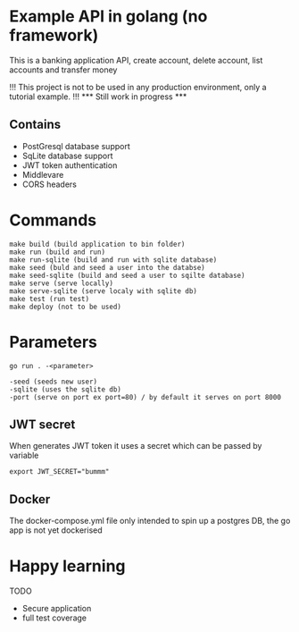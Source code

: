 # Example API in golang (no framework)

This is a banking application API, create account, delete account, list accounts and transfer money

!!! This project is not to be used in any production environment, only a tutorial example. !!!
*** Still work in progress ***

## Contains
- PostGresql database support
- SqLite database support
- JWT token authentication
- Middlevare
- CORS headers

# Commands

```
make build (build application to bin folder)
make run (build and run)
make run-sqlite (build and run with sqlite database)
make seed (buld and seed a user into the databse)
make seed-sqlite (build and seed a user to sqilte database)
make serve (serve locally)
make serve-sqlite (serve localy with sqlite db)
make test (run test)
make deploy (not to be used)
```

# Parameters
```
go run . -<parameter>

-seed (seeds new user)
-sqlite (uses the sqlite db)
-port (serve on port ex port=80) / by default it serves on port 8000
```

## JWT secret
When generates JWT token it uses a secret which can be passed by variable
```
export JWT_SECRET="bummm"
```

## Docker
The docker-compose.yml file only intended to spin up a postgres DB, the go app is not yet dockerised

# Happy learning


TODO
- Secure application
- full test coverage
